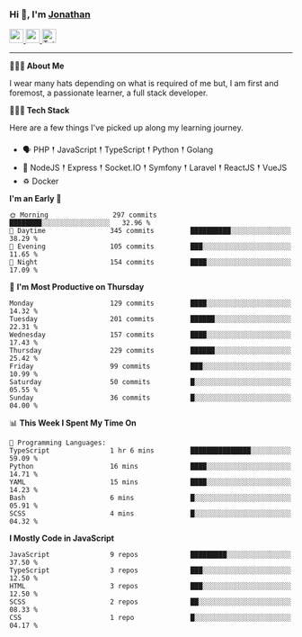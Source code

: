 ### Hi 👋, I'm [Jonathan](https://jonathan-d.ch) 

<p>
  <a href="https://www.linkedin.com/in/jdebetaz">
    <img src="https://img.shields.io/badge/linkedin-%230077B5.svg?&style=for-the-badge&logo=linkedin&logoColor=white" height=25>
  </a>
  <a href="https://www.instagram.com/jdebetaz/">
    <img src="https://img.shields.io/badge/instagram-%23E4405F.svg?&style=for-the-badge&logo=instagram&logoColor=white" height=25>
  </a>
  <a href="https://wakatime.com/@5c95ead1-71ee-4ecc-9a32-6c2b293dd432">
    <img src="https://wakatime.com/badge/user/5c95ead1-71ee-4ecc-9a32-6c2b293dd432.svg?style=for-the-badge" height=25 alt="Total time coded since Aug 23 2019" />
  </a>
</p>

-------

**🙋🏻‍♂️ About Me** 

<p>I wear many hats depending on what is required of me but, I am first and foremost, a passionate learner, a full stack developer.</p>

**👨🏻‍💻 Tech Stack** 

<p>Here are a few things I've picked up along my learning journey.</p>

- 🗣 PHP 𒑰 JavaScript 𒑰 TypeScript 𒑰 Python 𒑰 Golang
- 🎒 NodeJS 𒑰 Express 𒑰 Socket.IO 𒑰 Symfony 𒑰 Laravel 𒑰 ReactJS 𒑰 VueJS
- ♽ Docker

<!--START_SECTION:waka-->
**I'm an Early 🐤** 

```text
🌞 Morning                297 commits         ████████░░░░░░░░░░░░░░░░░   32.96 % 
🌆 Daytime                345 commits         ██████████░░░░░░░░░░░░░░░   38.29 % 
🌃 Evening                105 commits         ███░░░░░░░░░░░░░░░░░░░░░░   11.65 % 
🌙 Night                  154 commits         ████░░░░░░░░░░░░░░░░░░░░░   17.09 % 
```
📅 **I'm Most Productive on Thursday** 

```text
Monday                   129 commits         ████░░░░░░░░░░░░░░░░░░░░░   14.32 % 
Tuesday                  201 commits         ██████░░░░░░░░░░░░░░░░░░░   22.31 % 
Wednesday                157 commits         ████░░░░░░░░░░░░░░░░░░░░░   17.43 % 
Thursday                 229 commits         ██████░░░░░░░░░░░░░░░░░░░   25.42 % 
Friday                   99 commits          ███░░░░░░░░░░░░░░░░░░░░░░   10.99 % 
Saturday                 50 commits          █░░░░░░░░░░░░░░░░░░░░░░░░   05.55 % 
Sunday                   36 commits          █░░░░░░░░░░░░░░░░░░░░░░░░   04.00 % 
```


📊 **This Week I Spent My Time On** 

```text
💬 Programming Languages: 
TypeScript               1 hr 6 mins         ███████████████░░░░░░░░░░   59.09 % 
Python                   16 mins             ████░░░░░░░░░░░░░░░░░░░░░   14.71 % 
YAML                     15 mins             ████░░░░░░░░░░░░░░░░░░░░░   14.23 % 
Bash                     6 mins              █░░░░░░░░░░░░░░░░░░░░░░░░   05.91 % 
SCSS                     4 mins              █░░░░░░░░░░░░░░░░░░░░░░░░   04.32 % 
```

**I Mostly Code in JavaScript** 

```text
JavaScript               9 repos             █████████░░░░░░░░░░░░░░░░   37.50 % 
TypeScript               3 repos             ███░░░░░░░░░░░░░░░░░░░░░░   12.50 % 
HTML                     3 repos             ███░░░░░░░░░░░░░░░░░░░░░░   12.50 % 
SCSS                     2 repos             ██░░░░░░░░░░░░░░░░░░░░░░░   08.33 % 
CSS                      1 repo              █░░░░░░░░░░░░░░░░░░░░░░░░   04.17 % 
```




<!--END_SECTION:waka-->
